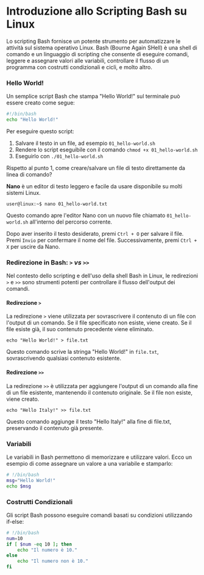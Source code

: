 # Introduzione allo Scripting Bash su Linux

Lo scripting Bash fornisce un potente strumento per automatizzare le attività sul sistema operativo Linux. Bash (Bourne Again SHell) è una shell di comando e un linguaggio di scripting che consente di eseguire comandi, leggere e assegnare valori alle variabili, controllare il flusso di un programma con costrutti condizionali e cicli, e molto altro.

### Hello World!

Un semplice script Bash che stampa "Hello World!" sul terminale può essere creato come segue:

```bash
#!/bin/bash
echo "Hello World!"
```

Per eseguire questo script:

1. Salvare il testo in un file, ad esempio `01_hello-world.sh`
2. Rendere lo script eseguibile con il comando `chmod +x 01_hello-world.sh`
3. Eseguirlo con `./01_hello-world.sh`

Rispetto al punto 1, come creare/salvare un file di testo direttamente da linea di comando?

**Nano** è un editor di testo leggero e facile da usare disponibile su molti sistemi Linux. 

    user@linux:~$ nano 01_hello-world.txt

Questo comando apre l'editor Nano con un nuovo file chiamato `01_hello-world.sh` all'interno del percorso corrente.

Dopo aver inserito il testo desiderato, premi `Ctrl + O` per salvare il file. Premi `Invio` per confermare il nome del file. Successivamente, premi `Ctrl + X` per uscire da Nano.

### Redirezione in Bash: `>` *vs* `>>`

Nel contesto dello scripting e dell'uso della shell Bash in Linux, le redirezioni `>` e `>>` sono strumenti potenti per controllare il flusso dell'output dei comandi.

#### Redirezione `>`

La redirezione `>` viene utilizzata per sovrascrivere il contenuto di un file con l'output di un comando. Se il file specificato non esiste, viene creato. Se il file esiste già, il suo contenuto precedente viene eliminato.

    echo "Hello World!" > file.txt

Questo comando scrive la stringa "Hello World!" in `file.txt`, sovrascrivendo qualsiasi contenuto esistente.

#### Redirezione `>>`

La redirezione `>>` è utilizzata per aggiungere l'output di un comando alla fine di un file esistente, mantenendo il contenuto originale. Se il file non esiste, viene creato.

    echo "Hello Italy!" >> file.txt

Questo comando aggiunge il testo "Hello Italy!" alla fine di file.txt, preservando il contenuto già presente.

### Variabili

Le variabili in Bash permettono di memorizzare e utilizzare valori. Ecco un esempio di come assegnare un valore a una variabile e stamparlo:

```bash
# !/bin/bash
msg="Hello World!"
echo $msg
```

### Costrutti Condizionali
Gli script Bash possono eseguire comandi basati su condizioni utilizzando if-else:

```bash
# !/bin/bash
num=10
if [ $num -eq 10 ]; then
    echo "Il numero è 10."
else
    echo "Il numero non è 10."
fi
```
